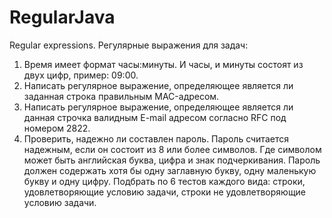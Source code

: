 # RegularJava
Regular expressions.
Регулярные выражения для задач:
  1. Время имеет формат часы:минуты. И часы, и минуты состоят из двух цифр, пример: 09:00.
  2. Написать регулярное выражение, определяющее является ли заданная строка правильным MAC-адресом.
  3. Написать регулярное выражение, определяющее является ли данная строчка валидным E-mail адресом согласно RFC под номером 2822.
  4. Проверить, надежно ли составлен пароль. Пароль считается надежным, если он состоит из 8 или более символов. Где символом может быть английская буква, 
    цифра и знак подчеркивания. Пароль должен содержать хотя бы одну заглавную букву, одну маленькую букву и одну цифру.
Подбрать по 6 тестов каждого вида: строки, удовлетворяющие условию задачи, строки не удовлетворяющие условию задачи.
